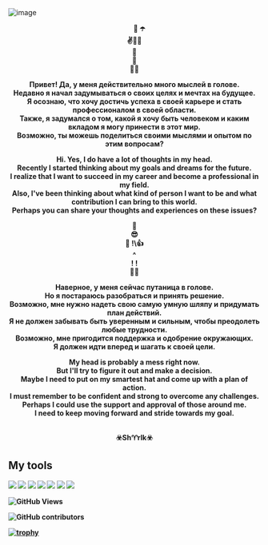 <img src="https://res.cloudinary.com/dxcgfa3e2/image/upload/v1737904115/images/iqjlf2ywbpammulpiisl.png" alt="image">
<b>
<p align="center">&nbsp;&nbsp;&nbsp;&nbsp;&nbsp;&nbsp;🎩 ☂️  
<br>✌️🎲🤞  
<br>🧣  
<br>👖  
<br>👞👞  

<p align="center">Привет! Да, у меня действительно много мыслей в голове.  
<br>Недавно я начал задумываться о своих целях и мечтах на будущее.  
<br>Я осознаю, что хочу достичь успеха в своей карьере и стать профессионалом в своей области.  
<br>Также, я задумался о том, какой я хочу быть человеком и каким вкладом я могу принести в этот мир.  
<br>Возможно, ты можешь поделиться своими мыслями и опытом по этим вопросам?

<p align="center">Hi. Yes, I do have a lot of thoughts in my head.
<br>Recently I started thinking about my goals and dreams for the future.
<br>I realize that I want to succeed in my career and become a professional in my field.
<br>Also, I've been thinking about what kind of person I want to be and what contribution I can bring to this world.
<br>Perhaps you can share your thoughts and experiences on these issues?

<p align="center">🎩
<br>😎
<br>💪 !\👍
<br>^
<br>!  !
<br>👞👞

<p align="center">Наверное, у меня сейчас путаница в голове.
<br>Но я постараюсь разобраться и принять решение.
<br>Возможно, мне нужно надеть свою самую умную шляпу и придумать план действий.
<br>Я не должен забывать быть уверенным и сильным, чтобы преодолеть любые трудности.
<br>Возможно, мне пригодится поддержка и одобрение окружающих.
<br>Я должен идти вперед и шагать к своей цели.

<p align="center">My head is probably a mess right now.
<br>But I'll try to figure it out and make a decision.
<br>Maybe I need to put on my smartest hat and come up with a plan of action.
<br>I must remember to be confident and strong to overcome any challenges.
<br>Perhaps I could use the support and approval of those around me.
<br>I need to keep moving forward and stride towards my goal.

<p align="center">
<br>☣️Sh♈rIk☣️

###
<h2 align="left">My tools</h2>
<img src="https://res.cloudinary.com/dxcgfa3e2/image/upload/v1738695707/images/zuhw7wta7zjfdcw2xi94.ico">
<img src="https://res.cloudinary.com/dxcgfa3e2/image/upload/v1738695707/images/bfvcbtrwq7kiae8rxdj5.png">
<img src="https://res.cloudinary.com/dxcgfa3e2/image/upload/v1738695707/images/akfmcrijvhqlqgpu5hso.png">
<img src="https://res.cloudinary.com/dxcgfa3e2/image/upload/v1738695707/images/h6hss76lt4k2fw2obgh0.ico">
<img src="https://res.cloudinary.com/dxcgfa3e2/image/upload/v1738695707/images/ecabpg1pks0kprxfr89o.png">
<img src="https://res.cloudinary.com/dxcgfa3e2/image/upload/v1738695706/images/yt2dwjuttmgrv5ytldmy.png">
<img src="https://res.cloudinary.com/dxcgfa3e2/image/upload/v1738695706/images/blvge8ws9hjupsgxvzvd.png">


![GitHub Views](https://komarev.com/ghpvc/?username=Vasilivi4&color=blue)

![GitHub contributors](https://img.shields.io/github/contributors/Vasilivi4/personal_assistant)

[![trophy](https://github-profile-trophy.vercel.app/?username=Vasilivi4)](https://github.com/ryo-ma/github-profile-trophy)

